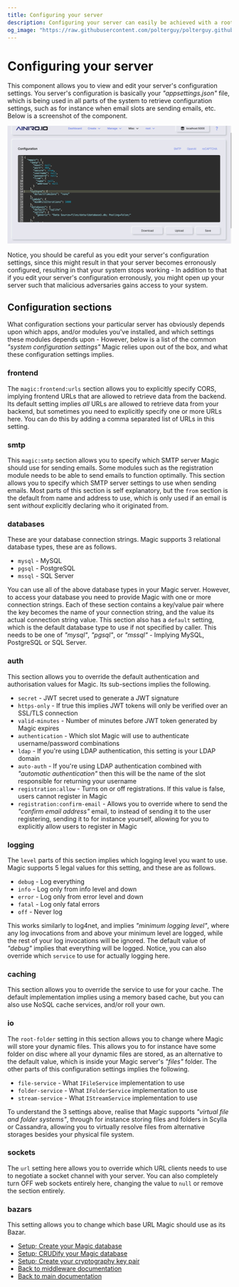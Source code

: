 ```yaml
---
title: Configuring your server
description: Configuring your server can easily be achieved with a root user using the configuration component in Magic. Configuration settings are immediately applied, and changes your server's behaviour instantly.
og_image: "https://raw.githubusercontent.com/polterguy/polterguy.github.io/master/images/og-configuration.jpg"
---
```


# Configuring your server

This component allows you to view and edit your server's configuration settings. You server's configuration
is basically your _"appsettings.json"_ file, which is being used in all parts of the system to
retrieve configuration settings, such as for instance when email slots are sending emails, etc.
Below is a screenshot of the component.

![Configuring Magic](https://raw.githubusercontent.com/polterguy/polterguy.github.io/master/images/config-component.jpg)

Notice, you should be careful as you edit your server's configuration settings, since this might
result in that your server becomes erronously configured, resulting in that your system stops working -
In addition to that if you edit your server's configuration erronously, you might open up your server
such that malicious adversaries gains access to your system.

## Configuration sections

What configuration sections your particular server has obviously depends upon which apps, and/or
modules you've installed, and which settings these modules depends upon - However, below is a
list of the common _"system configuration settings"_ Magic relies upon out of the box, and what
these configuration settings implies.

### frontend

The `magic:frontend:urls` section allows you to explicitly specify CORS, implying frontend URLs that are
allowed to retrieve data from the backend. Its default setting implies _all_ URLs are allowed to retrieve
data from your backend, but sometimes you need to explicitly specify one or more URLs here. You can do this
by adding a comma separated list of URLs in this setting.

### smtp

This `magic:smtp` section allows you to specify which SMTP server Magic should use for sending emails.
Some modules such as the registration module needs to be able to send emails to function optimally.
This section allows you to specify which SMTP server settings to use when sending emails. Most parts of
this section is self explanatory, but the `from` section is the default from name and address to use,
which is only used if an email is sent _without_ explicitly declaring who it originated from.

### databases

These are your database connection strings. Magic supports 3 relational database types, these are
as follows.

* `mysql` - MySQL
* `pgsql` - PostgreSQL
* `mssql` - SQL Server

You can use all of the above database types in your Magic server. However, to access your database
you need to provide Magic with one or more connection strings. Each of these section contains
a key/value pair where the key becomes the name of your connection string, and the value its actual
connection string value. This section also has a `default` setting, which is the default database
type to use if not specified by caller. This needs to be one of _"mysql"_, _"pgsql"_, or _"mssql"_ -
Implying MySQL, PostgreSQL or SQL Server.

### auth

This section allows you to override the default authentication and authorisation values for Magic.
Its sub-sections implies the following.

* `secret` - JWT secret used to generate a JWT signature
* `https-only` - If true this implies JWT tokens will only be verified over an SSL/TLS connection
* `valid-minutes` - Number of minutes before JWT token generated by Magic expires
* `authentication` - Which slot Magic will use to authenticate username/password combinations
* `ldap` - If you're using LDAP authentication, this setting is your LDAP domain
* `auto-auth` - If you're using LDAP authentication combined with _"automatic authentication"_ then this will be the name of the slot responsible for returning your username
* `registration:allow` - Turns on or off registrations. If this value is false, users cannot register in Magic
* `registration:confirm-email` - Allows you to override where to send the _"confirm email address"_ email, to instead of sending it to the user registering, sending it to for instance yourself, allowing for you to explicitly allow users to register in Magic

### logging

The `level` parts of this section implies which logging level you want to use. Magic supports 5 legal values for
this setting, and these are as follows.

* `debug` - Log everything
* `info` - Log only from info level and down
* `error` - Log only from error level and down
* `fatal` - Log only fatal errors
* `off` - Never log

This works similarly to log4net, and implies _"minimum logging level"_, where any log invocations from and above
your minimum level are logged, while the rest of your log invocations will be ignored. The default value of _"debug"_
implies that everything will be logged. Notice, you can also override which `service` to use for actually
logging here.

### caching

This section allows you to override the service to use for your cache. The default implementation implies
using a memory based cache, but you can also use NoSQL cache services, and/or roll your own.

### io

The `root-folder` setting in this section allows you to change where Magic will store your dynamic files.
This allows you to for instance have some folder on disc where all your dynamic files are stored, as
an alternative to the default value, which is inside your Magic server's _"files"_ folder. The other
parts of this configuration settings implies the following.

* `file-service` - What `IFileService` implementation to use
* `folder-service` - What `IFolderService` implementation to use
* `stream-service` - What `IStreamService` implementation to use

To understand the 3 settings above, realise that Magic supports _"virtual file and folder systems"_, through
for instance storing files and folders in Scylla or Cassandra, allowing you to virtually resolve files from
alternative storages besides your physical file system.

### sockets

The `url` setting here allows you to override which URL clients needs to use to negotiate a socket
channel with your server. You can also completely turn OFF web sockets entirely here, changing the
value to `null` or remove the section entirely.

### bazars

This setting allows you to change which base URL Magic should use as its Bazar.

* [Setup; Create your Magic database](/documentation/magic/components/config/setup-database/)
* [Setup; CRUDify your Magic database](/documentation/magic/components/config/crudify/)
* [Setup; Create your cryptography key pair](/documentation/magic/components/config/crypto/)
* [Back to middleware documentation](/documentation/magic/)
* [Back to main documentation](/documentation/)
